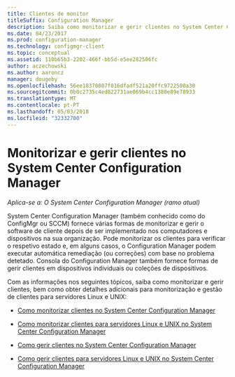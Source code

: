 ```yaml
---
title: Clientes de monitor
titleSuffix: Configuration Manager
description: Saiba como monitorizar e gerir clientes no System Center Configuration Manager.
ms.date: 04/23/2017
ms.prod: configuration-manager
ms.technology: configmgr-client
ms.topic: conceptual
ms.assetid: 110b65b3-2202-466f-bb5d-e5ee282506fc
author: aczechowski
ms.author: aaroncz
manager: dougeby
ms.openlocfilehash: 56ee10370807f016dfadf521a20ffc9722500a30
ms.sourcegitcommit: 0b0c2735c4ed822731ae069b4cc1380e89e78933
ms.translationtype: MT
ms.contentlocale: pt-PT
ms.lasthandoff: 05/03/2018
ms.locfileid: "32332700"
---
```

# <a name="monitor-and-manage-clients-in-system-center-configuration-manager"></a>Monitorizar e gerir clientes no System Center Configuration Manager

*Aplica-se a: O System Center Configuration Manager (ramo atual)*

System Center Configuration Manager (também conhecido como do ConfigMgr ou SCCM) fornece várias formas de monitorizar e gerir o software de cliente depois de ser implementado nos computadores e dispositivos na sua organização.  Pode monitorizar os clientes para verificar o respetivo estado e, em alguns casos, o Configuration Manager podem executar automática remediação (ou correções) com base no problema detetado. Consola do Configuration Manager também fornece formas de gerir clientes em dispositivos individuais ou coleções de dispositivos.  

 Com as informações nos seguintes tópicos, saiba como monitorizar e gerir clientes, bem como obter detalhes adicionais para monitorização e gestão de clientes para servidores Linux e UNIX:  

-   [Como monitorizar clientes no System Center Configuration Manager](../../../core/clients/manage/monitor-clients.md)  

-   [Como monitorizar clientes para servidores Linux e UNIX no System Center Configuration Manager](../../../core/clients/manage/monitor-clients-for-linux-and-unix-servers.md)  

-   [Como gerir clientes no System Center Configuration Manager](../../../core/clients/manage/manage-clients.md)  

-   [Como gerir clientes para servidores Linux e UNIX no System Center Configuration Manager](../../../core/clients/manage/manage-clients-for-linux-and-unix-servers.md)  
